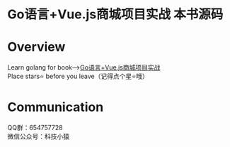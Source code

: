 # Go语言+Vue.js商城项目实战 本书源码
# Overview
Learn golang for book--><a href="https://item.jd.com/14611338.html">Go语言+Vue.js商城项目实战</a>
<br>
Place stars⭐ before you leave（记得点个星⭐哦）
# Communication
QQ群：654757728
<br>
微信公众号：科技小猿

